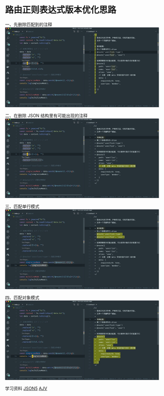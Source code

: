 # 路由正则表达式版本优化思路

一、先删除匹配到的注释
![](./images/1.jpg)

二、在删除 JSON 结构里有可能出现的注释
![](./images/2.jpg)

三、匹配单行模式
![](./images/3.jpg)

四、匹配对象模式
![](./images/4.jpg)

学习资料
[JSON5](https://github.com/json5/json5)
[AJV](https://github.com/epoberezkin/ajv)